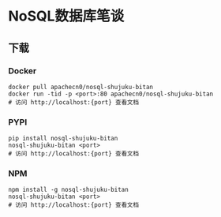 # NoSQL数据库笔谈

## 下载

### Docker

```
docker pull apachecn0/nosql-shujuku-bitan
docker run -tid -p <port>:80 apachecn0/nosql-shujuku-bitan
# 访问 http://localhost:{port} 查看文档
```

### PYPI

```
pip install nosql-shujuku-bitan
nosql-shujuku-bitan <port>
# 访问 http://localhost:{port} 查看文档
```

### NPM

```
npm install -g nosql-shujuku-bitan
nosql-shujuku-bitan <port>
# 访问 http://localhost:{port} 查看文档
```